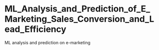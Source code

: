 # ML_Analysis_and_Prediction_of_E_Marketing_Sales_Conversion_and_Lead_Efficiency
ML analysis and prediction on e-marketing

